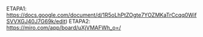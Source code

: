 ETAPA1:     https://docs.google.com/document/d/1R5oLhPtZOgte7YOZMKaTrCcqq0WifSVVXGJ40J7G69k/edit)
ETAPA2:     https://miro.com/app/board/uXjVMAFWh_o=/

